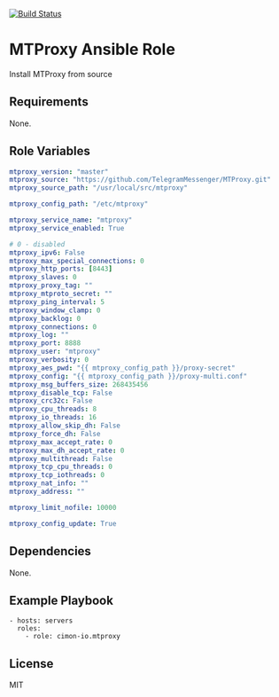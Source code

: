 [![Build Status](https://travis-ci.org/cimon-io/ansible-role-mtproxy.svg?branch=master)](https://travis-ci.org/cimon-io/ansible-role-mtproxy)

MTProxy Ansible Role
=========

Install MTProxy from source

Requirements
------------

None.

Role Variables
--------------

```yaml
mtproxy_version: "master"
mtproxy_source: "https://github.com/TelegramMessenger/MTProxy.git"
mtproxy_source_path: "/usr/local/src/mtproxy"

mtproxy_config_path: "/etc/mtproxy"

mtproxy_service_name: "mtproxy"
mtproxy_service_enabled: True

# 0 - disabled
mtproxy_ipv6: False
mtproxy_max_special_connections: 0
mtproxy_http_ports: [8443]
mtproxy_slaves: 0
mtproxy_proxy_tag: ""
mtproxy_mtproto_secret: ""
mtproxy_ping_interval: 5
mtproxy_window_clamp: 0
mtproxy_backlog: 0
mtproxy_connections: 0
mtproxy_log: ""
mtproxy_port: 8888
mtproxy_user: "mtproxy"
mtproxy_verbosity: 0
mtproxy_aes_pwd: "{{ mtproxy_config_path }}/proxy-secret"
mtproxy_config: "{{ mtproxy_config_path }}/proxy-multi.conf"
mtproxy_msg_buffers_size: 268435456
mtproxy_disable_tcp: False
mtproxy_crc32c: False
mtproxy_cpu_threads: 8
mtproxy_io_threads: 16
mtproxy_allow_skip_dh: False
mtproxy_force_dh: False
mtproxy_max_accept_rate: 0
mtproxy_max_dh_accept_rate: 0
mtproxy_multithread: False
mtproxy_tcp_cpu_threads: 0
mtproxy_tcp_iothreads: 0
mtproxy_nat_info: ""
mtproxy_address: ""

mtproxy_limit_nofile: 10000

mtproxy_config_update: True
```

Dependencies
------------

None.

Example Playbook
----------------

```
- hosts: servers
  roles:
    - role: cimon-io.mtproxy
```

License
-------

MIT
